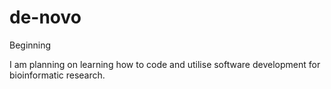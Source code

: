 # de-novo
Beginning

I am planning on learning how to code and utilise software development for bioinformatic research.
